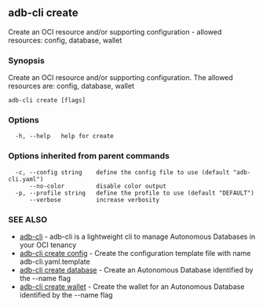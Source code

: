 ## adb-cli create

Create an OCI resource and/or supporting configuration - allowed resources: config, database, wallet

### Synopsis

Create an OCI resource and/or supporting configuration.
The allowed resources are: config, database, wallet

```
adb-cli create [flags]
```

### Options

```
  -h, --help   help for create
```

### Options inherited from parent commands

```
  -c, --config string    define the config file to use (default "adb-cli.yaml")
      --no-color         disable color output
  -p, --profile string   define the profile to use (default "DEFAULT")
      --verbose          increase verbosity
```

### SEE ALSO

* [adb-cli](adb-cli.md)	 - adb-cli is a lightweight cli to manage Autonomous Databases in your OCI tenancy
* [adb-cli create config](adb-cli_create_config.md)	 - Create the configuration template file with name adb-cli.yaml.template
* [adb-cli create database](adb-cli_create_database.md)	 - Create an Autonomous Database identified by the --name flag
* [adb-cli create wallet](adb-cli_create_wallet.md)	 - Create the wallet for an Autonomous Database identified by the --name flag

